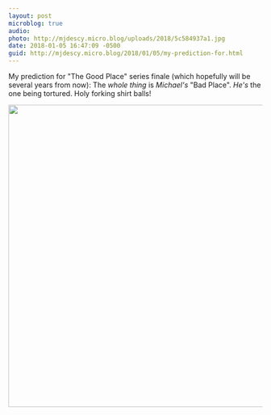 ```yaml
---
layout: post
microblog: true
audio: 
photo: http://mjdescy.micro.blog/uploads/2018/5c584937a1.jpg
date: 2018-01-05 16:47:09 -0500
guid: http://mjdescy.micro.blog/2018/01/05/my-prediction-for.html
---
```

My prediction for "The Good Place" series finale (which hopefully will be several years from now): The _whole thing_ is _Michael's_ "Bad Place". _He's_ the one being tortured. Holy forking shirt balls!

<img src="http://mjdescy.micro.blog/uploads/2018/5c584937a1.jpg" width="600" height="599" />
